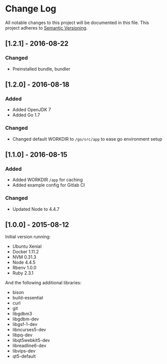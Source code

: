 # Change Log
All notable changes to this project will be documented in this file.
This project adheres to [Semantic Versioning](http://semver.org/).

## [1.2.1] - 2016-08-22
### Changed
- Preinstalled bundle, bundler

## [1.2.0] - 2016-08-18
### Added
- Added OpenJDK 7
- Added Go 1.7

### Changed
- Changed default WORKDIR to `/go/src/app` to ease go environment setup

## [1.1.0] - 2016-08-15
### Added
- Added WORKDIR `/app` for caching
- Added example config for Gitlab CI

### Changed
- Updated Node to 4.4.7

## [1.0.0] - 2015-08-12
Initial version running:
- Ubuntu Xenial
- Docker 1.11.2
- NVM 0.31.3
- Node 4.4.5
- Rbenv 1.0.0
- Ruby 2.3.1

And the following additional libraries:
- bison
- build-essential
- curl
- git
- libgdbm3
- libgdbm-dev
- libgsf-1-dev
- libncurses5-dev
- libpq-dev
- libqt5webkit5-dev
- libreadline6-dev
- libvips-dev
- qt5-default

